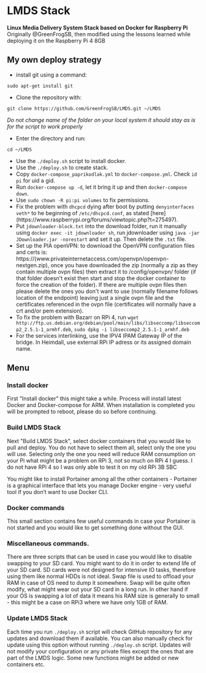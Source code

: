 # LMDS Stack 

<b>Linux Media Delivery System Stack based on Docker for Raspberry Pi</b>
Originally @GreenFrogSB, then modified using the lessons learned while deploying it on the Raspberry Pi 4 8GB


## My own deploy strategy
- install git using a command:
<pre><code>sudo apt-get install git</code></pre>

- Clone the repository with:
<pre><code>git clone https://github.com/GreenFrogSB/LMDS.git ~/LMDS</code></pre>

<i>Do not change name of the folder on your local system it should stay as is for the script to work properly</i>

- Enter the directory and run:

<pre><code>cd ~/LMDS</code></pre>

<ul>
<li> Use the <code>./deploy.sh</code> script to install docker.</li>
<li> Use the <code>./deploy.sh</code> to create stack.
</li><li> Copy <code>docker-compose_paprikodlak.yml</code> to <code>docker-compose.yml</code>. Check <code>id pi</code> for uid a gid.
</li><li> Run <code>docker-compose up -d</code>, let it bring it up and then <code>docker-compose down</code>.
</li><li> Use <code>sudo chown -R pi:pi volumes</code> to fix permissions.
</li><li> Fix the problem with <code>dhcpcd</code> dying after boot by putting <code>denyinterfaces veth*</code> to he beginning of <code>/etc/dhcpcd.conf</code>, as stated [here](https://www.raspberrypi.org/forums/viewtopic.php?t=275497). 
</li><li>Put <code>jdownloader-block.txt</code> into the download folder, run it manually using <code>docker exec -it jdownloader sh</code>, run jdownloader using <code>java -jar JDownloader.jar -norestart</code> and set it up. Then delete the <code>.txt</code> file.
</li><li>Set up the PIA openVPN: to download the OpenVPN configuration files and certs is: https://(www.privateinternetaccess.com/openvpn/openvpn-nextgen.zip), once you have downloaded the zip (normally a zip as they contain multiple ovpn files) then extract it to /config/openvpn/ folder (if that folder doesn't exist then start and stop the docker container to force the creation of the folder). If there are multiple ovpn files then please delete the ones you don't want to use (normally filename follows location of the endpoint) leaving just a single ovpn file and the certificates referenced in the ovpn file (certificates will normally have a crt and/or pem extension).
</li><li> To fix the problem with Bazarr on RPi 4, run <code>wget http://ftp.us.debian.org/debian/pool/main/libs/libseccomp/libseccomp2_2.5.1-1_armhf.deb</code>, <code>sudo dpkg -i libseccomp2_2.5.1-1_armhf.deb</code>
</li><li> For the services interlinking, use the IPV4 IPAM Gateway IP of the bridge. In Heimdall, use external RPi IP adress or its assigned domain name.
</li></ul>

## Menu

### Install docker
<p>First "Install docker" this might take a while. Process will install latest Docker and Docker-compose for ARM. When installation is completed you will be prompted to reboot, please do so before continuing.<p>

### Build LMDS Stack
<p>Next "Build LMDS Stack", select docker containers that you would like to pull and deploy. You do not have to select them all, select only the one you will use. Selecting only the one you need will reduce RAM consumption on your Pi what might be a problem on RPi 3, not so much on RPi 4 I guess. I do not have RPi 4 so I was only able to test it on my old RPi 3B SBC</p>

<p>You might like to install Portainer among all the other containers - Portainer is a graphical interface that lets you manage Docker engine - very useful tool if you don’t want to use Docker CLI.</p>

### Docker commands

<p>This small section contains few useful commands in case your Portainer is not started and you would like to get something done without the GUI.</p>


### Miscellaneous commands.

<p>There are three scripts that can be used in case you would like to disable swapping to your SD card. You might want to do it in order to extend life of your SD card. SD cards were not designed for intensive IO tasks, therefore using them like normal HDDs is not ideal. Swap file is used to offload your RAM in case of OS need to dump it somewhere. Swap will be quite often modify, what might wear out your SD card in a long run. In other hand if your OS is swapping a lot of data it means his RAM size is generally to small - this might be a case on RPi3 where we have only 1GB of RAM.</p>        

### Update LMDS Stack

<p>Each time you run <code>./deploy.sh</code> script will check GitHub repository for any updates and download them if available. You can also manually check for update using this option without running <code>./deploy.sh</code> script. Updates will not modify your configuration or any private files except the ones that are part of the LMDS logic. Some new functions might be added or new containers etc.</p>

